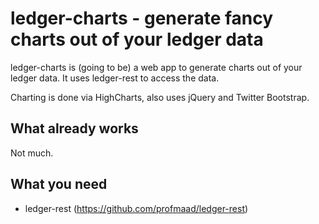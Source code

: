 # ledger-charts - generate fancy charts out of your ledger data

ledger-charts is (going to be) a web app to generate charts out of your ledger data.
It uses ledger-rest to access the data.

Charting is done via HighCharts, also uses jQuery and Twitter Bootstrap.

## What already works

Not much.

## What you need

* ledger-rest (https://github.com/profmaad/ledger-rest)

